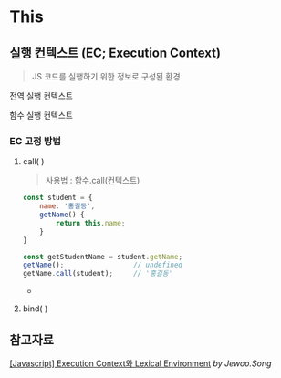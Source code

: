 # This

## 실행 컨텍스트 (EC; Execution Context)

> JS 코드를 실행하기 위한 정보로 구성된 환경







전역 실행 컨텍스트

함수 실행 컨텍스트



### EC 고정 방법

1. call( )
   
   > 사용법 :  함수.call(컨텍스트)
   
   ```javascript
   const student = {
       name: '홍길동',
       getName() {
           return this.name;
       }
   }
   
   const getStudentName = student.getName;
   getName();                 // undefined
   getName.call(student);     // '홍길동'
   ```
   
   * 

2. bind( )





## 참고자료

[[Javascript] Execution Context와 Lexical Environment](https://iamsjy17.github.io/javascript/2019/06/10/js33_execution_context.html)  *by Jewoo.Song*


